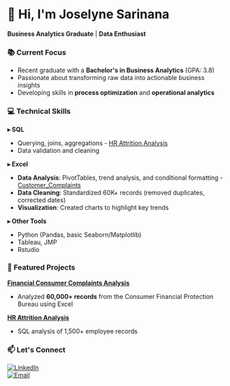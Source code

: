 # 👋 Hi, I'm Joselyne Sarinana  
**Business Analytics Graduate** | **Data Enthusiast**  

### 📚 Current Focus  
- Recent graduate with a **Bachelor's in Business Analytics** (GPA: 3.8)  
- Passionate about transforming raw data into actionable business insights  
- Developing skills in **process optimization** and **operational analytics**  

### 💻 Technical Skills  
**▸ SQL**  
- Querying, joins, aggregations - [HR Attrition Analysis](https://github.com/JoselyneSari/HR_dataset-SQL-project)  
- Data validation and cleaning  

**▸ Excel**  
- **Data Analysis**: PivotTables, trend analysis, and conditional formatting  - [Customer_Complaints](https://github.com/JoselyneSari/customer-complaints-dashboard)  
- **Data Cleaning**: Standardized 60K+ records (removed duplicates, corrected dates)  
- **Visualization**: Created charts to highlight key trends


**▸ Other Tools**  
- Python (Pandas, basic Seaborn/Matplotlib)  
- Tableau, JMP
- Rstudio 

### 🚀 Featured Projects  
[**Financial Consumer Complaints Analysis**](https://github.com/JoselyneSari/customer-complaints-dashboard)  
- Analyzed **60,000+ records** from the Consumer Financial Protection Bureau using Excel  

[**HR Attrition Analysis**](https://github.com/JoselyneSari/HR_dataset-SQL-project)  
- SQL analysis of 1,500+ employee records  


### 📫 Let's Connect  
[![LinkedIn](https://img.shields.io/badge/LinkedIn-Connect-blue?style=flat&logo=linkedin)](https://www.linkedin.com/in/joselyne-sarinana)  
[![Email](https://img.shields.io/badge/Email-Contact%20Me-red?style=flat&logo=gmail)](mailto:Joselyne.Sarinana75@gmail.com)  

<!--
**JoselyneSari/JoselyneSari** is a ✨ _special_ ✨ repository because its `README.md` (this file) appears on your GitHub profile.

Here are some ideas to get you started:

- 🔭 I’m currently working on ...
- 🌱 I’m currently learning ...
- 👯 I’m looking to collaborate on ...
- 🤔 I’m looking for help with ...
- 💬 Ask me about ...
- 📫 How to reach me: ...
- 😄 Pronouns: ...
- ⚡ Fun fact: ...
-->

